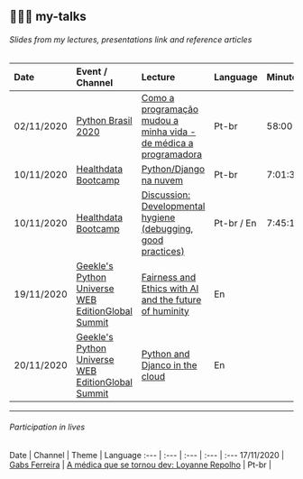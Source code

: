 ## 👩🏻‍💻 my-talks
###### Slides from my lectures, presentations link and reference articles

Date | Event / Channel | Lecture | Language | Minute
:--- | :--- | :--- | :--- | :---
02/11/2020 | [Python Brasil 2020](https://2020.pythonbrasil.org.br/) | [Como a programação mudou a minha vida - de médica a programadora](https://www.youtube.com/watch?v=JM2BSgSDmi8&t=3489s) | Pt-br | 58:00
10/11/2020 | [Healthdata Bootcamp](http://www.bootcamp.dadosesaude.com/) | [Python/Django na nuvem](https://www.youtube.com/watch?v=HkblR-Kiq1I&t=7071s) | Pt-br | 7:01:32
10/11/2020 | [Healthdata Bootcamp](http://www.bootcamp.dadosesaude.com/) | [Discussion: Developmental hygiene (debugging, good practices)](https://www.youtube.com/watch?v=HkblR-Kiq1I&t=7071s) | Pt-br / En | 7:45:19
19/11/2020 | [Geekle's Python Universe WEB EditionGlobal Summit](https://python.geekle.us/#speakers) | [Fairness and Ethics with AI and the future of huminity]() | En |
20/11/2020 | [Geekle's Python Universe WEB EditionGlobal Summit](https://python.geekle.us/#speakers) | [Python and Djanco in the cloud]() | En |

- - -

###### Participation in lives

Date | Channel | Theme | Language
:--- | :--- | :--- | :--- | :---
17/11/2020 | [Gabs Ferreira](https://www.youtube.com/channel/UCIQ4a2e9ZcDQhA7QU9NllKg) | [A médica que se tornou dev: Loyanne Repolho](https://www.youtube.com/watch?v=ZgJhKcucrWM) | Pt-br |
